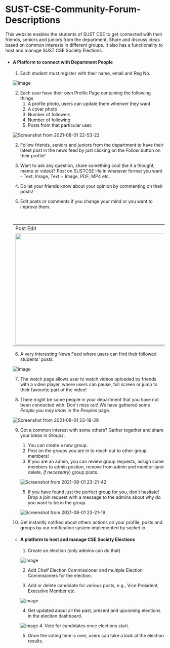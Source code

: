 # SUST-CSE-Community-Forum-Descriptions

 This website enables the students of SUST CSE to get connected with their friends, seniors and juniors from the department, Share and discuss ideas based on common interests in different groups. It also has a functionality to host and manage SUST CSE Society Elections. 

* #### A Platform to connect with Department People 
   1. Each student must register with their name, email and Reg No.
   
   
   ![image](https://user-images.githubusercontent.com/39720940/127771369-84a0a4f9-0230-465c-8cf5-62efc6ca1952.png)
   
   2. Each user have their own Profile Page containing the following things
        1. A profile photo, users can update them whenver they want
        2. A cover photo
        3. Number of followers
        4. Number of following
        5. Posts from that particular user.
   
   
   ![Screenshot from 2021-08-01 22-53-22](https://user-images.githubusercontent.com/41442625/127779109-4f087f86-9cb6-4ad0-8a70-5c07fed205db.png)

   2. Follow friends, seniors and juniors from the department to have their latest post in the news feed by just clicking on the *Follow* button on their profile!

   3. Want to ask any question, share something cool (be it a thought, meme or video)? Post on SUSTCSE life in whatever format you want - Text, Image, Text + Image, PDF, MP4 etc.

   4. Do let your friends know about your opinion by commenting on their posts!
   
   5. Edit posts or comments if you change your mind or you want to improve them.
   
   <table>
  <tr>
     <td>Post Edit</td>
     <td>Comment Edit</td>
  </tr>
  <tr>
    <td><img src="https://user-images.githubusercontent.com/41442625/127779319-3ab6fd14-975c-4507-8f10-64c46175e44d.png" width=970 height=350></td>
   <br>
    <td><img src="https://user-images.githubusercontent.com/41442625/127779344-a9e4bf99-fe87-4c35-a7b5-c55121e69223.png" width=970 height=350></td>
  </tr>
 </table>

   
   6. A very interesting News Feed where users can find their followed students' posts.
  
   ![image](https://user-images.githubusercontent.com/39720940/127771487-c8dce72b-221d-48ff-ad35-36b61d24801e.png)
   
   7. The watch page allows user to watch videos uploaded by friends with a video player, where users can pause, full screen or jump to their favourite part of the video!

   8. There might be some people in your department that you have not been connected with. Don't miss out! We have gathered some *People you may know* in the *Peoples* page.
   
   ![Screenshot from 2021-08-01 23-18-29](https://user-images.githubusercontent.com/41442625/127779843-e8bd1de8-14ca-4700-b304-87e1450d467c.png)
   
   9. Got a common interest with some others? Gather together and share your ideas in *Groups*.
      1. You can create a new group.
      2. Post on the groups you are in to reach out to other group members!
      3. If you are an admin, you can review group requests, assign some members to admin postion, remove from admin and monitor (and delete, *if necessary*) group posts.
     
      ![Screenshot from 2021-08-01 23-21-42](https://user-images.githubusercontent.com/41442625/127779900-f82438df-07a0-46d9-954a-fee512df9d85.png)


      5. If you have found just the perfect group for you, don't hesitate! Drop a join request with a message to the admins about why do you want to be in the group.
      
      ![Screenshot from 2021-08-01 23-21-19](https://user-images.githubusercontent.com/41442625/127779929-375af4f8-e5d1-426a-81fe-4d8efa3ba4b6.png)


   10. Get instantly notified about others actions on your profile, posts and groups by our notification system implemented by socket.io.


* #### A platform to host and manage CSE Society Elections

    1. Create an election (only admins can do that)
    
    ![image](https://user-images.githubusercontent.com/39720940/127780116-2b9cc0e5-e512-4e36-8646-c9b4665b1c2d.png)

    2. Add Cheif Election Commissioner and multiple Election Commisioners for the election.

    3. Add or delete candidate for various posts, e.g., Vice President, Executive Member etc. 
    
    ![image](https://user-images.githubusercontent.com/39720940/127780574-2d8900e9-8e12-4957-b1d8-058cee75021d.png)

    4. Get updated about all the past, present and upcoming elections in the election dashboard.

    ![image](https://user-images.githubusercontent.com/39720940/127780080-5d3ce6c7-55e2-489c-88b4-0cae335cfcb0.png)
    4. Vote for candidates once elections start.  
     
    5. Once the voting time is over, users can take a look at the election results.




